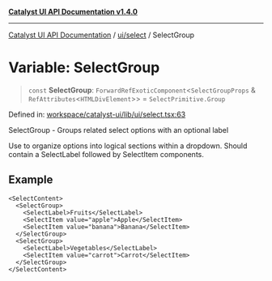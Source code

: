[**Catalyst UI API Documentation v1.4.0**](../../../README.md)

---

[Catalyst UI API Documentation](../../../README.md) / [ui/select](../README.md) / SelectGroup

# Variable: SelectGroup

> `const` **SelectGroup**: `ForwardRefExoticComponent`\<`SelectGroupProps` & `RefAttributes`\<`HTMLDivElement`\>\> = `SelectPrimitive.Group`

Defined in: [workspace/catalyst-ui/lib/ui/select.tsx:63](https://github.com/TheBranchDriftCatalyst/catalyst-ui/blob/main/lib/ui/select.tsx#L63)

SelectGroup - Groups related select options with an optional label

Use to organize options into logical sections within a dropdown.
Should contain a SelectLabel followed by SelectItem components.

## Example

```tsx
<SelectContent>
  <SelectGroup>
    <SelectLabel>Fruits</SelectLabel>
    <SelectItem value="apple">Apple</SelectItem>
    <SelectItem value="banana">Banana</SelectItem>
  </SelectGroup>
  <SelectGroup>
    <SelectLabel>Vegetables</SelectLabel>
    <SelectItem value="carrot">Carrot</SelectItem>
  </SelectGroup>
</SelectContent>
```
